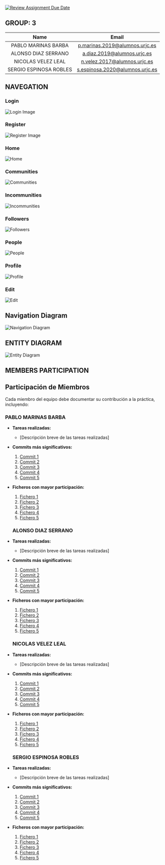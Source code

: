 [![Review Assignment Due Date](https://classroom.github.com/assets/deadline-readme-button-22041afd0340ce965d47ae6ef1cefeee28c7c493a6346c4f15d667ab976d596c.svg)](https://classroom.github.com/a/D1C1HU9V)

## **GROUP: 3**
| Name                   | Email                                |
|:------------------------:|:------------------------------------:|
| PABLO MARINAS BARBA      | p.marinas.2019@alumnos.urjc.es      |
| ALONSO DIAZ SERRANO      | a.diaz.2019@alumnos.urjc.es        |
| NICOLAS VELEZ LEAL       | n.velez.2017@alumnos.urjc.es       |
| SERGIO ESPINOSA ROBLES   | s.espinosa.2020@alumnos.urjc.es    |



## **NAVEGATION**

### Login
![Login Image](Images/Login.png)

### Register
![Register Image](Images/Register.png)

### Home
![Home](Images/Home.png)

### Communities
![Communities](Images/Communities.png)

### Incommunities
![Incommunities](Images/Incommunities.png)

### Followers
![Followers](Images/Followers.png)

### People
![People](Images/People.png)

### Profile
![Profile](Images/Profile.png)

### Edit
![Edit](Images/Edit.png)
## Navigation Diagram

![Navigation Diagram](Images/Navigation%20diagram.png)









## **ENTITY DIAGRAM**
![Entity Diagram](Images/Entity%20diagram.png)


## **MEMBERS PARTICIPATION**

## **Participación de Miembros**

Cada miembro del equipo debe documentar su contribución a la práctica, incluyendo:

###  PABLO MARINAS BARBA 
- **Tareas realizadas:**
  - [Descripción breve de las tareas realizadas]

- **Commits más significativos:**
  1. [Commit 1](URL_DEL_COMMIT_1)
  2. [Commit 2](URL_DEL_COMMIT_2)
  3. [Commit 3](URL_DEL_COMMIT_3)
  4. [Commit 4](URL_DEL_COMMIT_4)
  5. [Commit 5](URL_DEL_COMMIT_5)

- **Ficheros con mayor participación:**
  1. [Fichero 1](URL_DEL_FICHERO_1)
  2. [Fichero 2](URL_DEL_FICHERO_2)
  3. [Fichero 3](URL_DEL_FICHERO_3)
  4. [Fichero 4](URL_DEL_FICHERO_4)
  5. [Fichero 5](URL_DEL_FICHERO_5)

  ###  ALONSO DIAZ SERRANO 
- **Tareas realizadas:**
  - [Descripción breve de las tareas realizadas]

- **Commits más significativos:**
  1. [Commit 1](URL_DEL_COMMIT_1)
  2. [Commit 2](URL_DEL_COMMIT_2)
  3. [Commit 3](URL_DEL_COMMIT_3)
  4. [Commit 4](URL_DEL_COMMIT_4)
  5. [Commit 5](URL_DEL_COMMIT_5)

- **Ficheros con mayor participación:**
  1. [Fichero 1](URL_DEL_FICHERO_1)
  2. [Fichero 2](URL_DEL_FICHERO_2)
  3. [Fichero 3](URL_DEL_FICHERO_3)
  4. [Fichero 4](URL_DEL_FICHERO_4)
  5. [Fichero 5](URL_DEL_FICHERO_5)

  ###  NICOLAS VELEZ LEAL
- **Tareas realizadas:**
  - [Descripción breve de las tareas realizadas]

- **Commits más significativos:**
  1. [Commit 1](URL_DEL_COMMIT_1)
  2. [Commit 2](URL_DEL_COMMIT_2)
  3. [Commit 3](URL_DEL_COMMIT_3)
  4. [Commit 4](URL_DEL_COMMIT_4)
  5. [Commit 5](URL_DEL_COMMIT_5)

- **Ficheros con mayor participación:**
  1. [Fichero 1](URL_DEL_FICHERO_1)
  2. [Fichero 2](URL_DEL_FICHERO_2)
  3. [Fichero 3](URL_DEL_FICHERO_3)
  4. [Fichero 4](URL_DEL_FICHERO_4)
  5. [Fichero 5](URL_DEL_FICHERO_5)

  ###  SERGIO ESPINOSA ROBLES 
- **Tareas realizadas:**
  - [Descripción breve de las tareas realizadas]

- **Commits más significativos:**
  1. [Commit 1](URL_DEL_COMMIT_1)
  2. [Commit 2](URL_DEL_COMMIT_2)
  3. [Commit 3](URL_DEL_COMMIT_3)
  4. [Commit 4](URL_DEL_COMMIT_4)
  5. [Commit 5](URL_DEL_COMMIT_5)

- **Ficheros con mayor participación:**
  1. [Fichero 1](URL_DEL_FICHERO_1)
  2. [Fichero 2](URL_DEL_FICHERO_2)
  3. [Fichero 3](URL_DEL_FICHERO_3)
  4. [Fichero 4](URL_DEL_FICHERO_4)
  5. [Fichero 5](URL_DEL_FICHERO_5)




